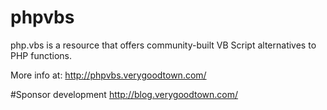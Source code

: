 # phpvbs
php.vbs is a resource that offers community-built VB Script alternatives to PHP functions.

More info at: http://phpvbs.verygoodtown.com/

#Sponsor development
http://blog.verygoodtown.com/
